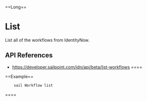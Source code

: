 ==Long==

# List
	
List all of the workflows from IdentityNow.

## API References
 - https://developer.sailpoint.com/idn/api/beta/list-workflows
====

==Example==

```bash
    sail Workflow list
```
====